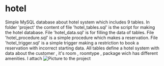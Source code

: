 # hotel

Simple MySQL database about hotel system which includes 9 tables. In folder 'project' the content of file 'hotel_tables.sql' is the script for making the hotel database. File 'hotel_data.sql' is for filling the data of tables. File 'hotel_procedure.sql' is a simple procedure which makes a reservation. File 'hotel_trigger.sql' is a simple trigger making a restriction to book a reservation with incorrect starting data. All tables define a hotel system with data about the customer , it's room , roomtype , package wich has different amenities. I attach
![Picture](https://github.com/denislavdanov/hotel/tree/main/project/image1.jpg?raw=true) 
to the project
